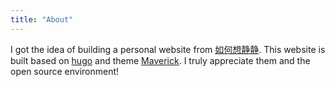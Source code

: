 ```yaml
---
title: "About"
---
```


I got the idea of building a personal website from [如何想静静](https://yihui.org/cn/2019/07/inner-peace/). This website is built based on [hugo](https://github.com/gohugoio/hugo) and theme [Maverick](https://maverick.canhtran.me/). I truly appreciate them and the open source environment!